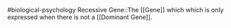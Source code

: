 #biological-psychology 
Recessive Gene::The [[Gene]] which which is only expressed when there is not a [[Dominant Gene]].
<!--SR:!2023-12-19,1,230-->